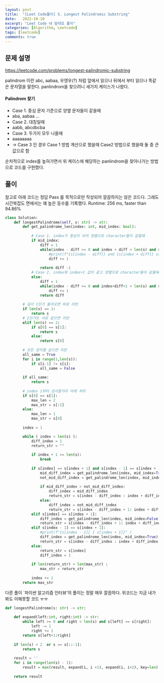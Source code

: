 ```yaml
---
layout: post
title:  "[Leet Code풀이] 5. Longest Palindromic Substring"
date:   2022-10-10
excerpt: "Leet Code 내 맘대로 풀이"
categories: [Algorithm, Leetcode]
tags: [leetcode]
comments: true
---
```


## 문제 설명
https://leetcode.com/problems/longest-palindromic-substring

palindrom 이란 abc, aabaa, 우영우(?) 처럼 앞에서 읽으나 뒤에서 부터 읽으나 똑같은 문자열을 말한다. 
panlindrom을 찾으려니 세가지 케이스가 나왔다. 

#### Palindrom 찾기
* Case 1. 중심 문자 기준으로 양옆 문자들이 같을때 
* aba, aabaa ...
* Case 2. 대칭일때
* aabb, abcdbcba
* Case 3. 두가지 모두 나올때
* aaaaaaaa
* -> Case 3 인 경우 Case 1 방법 계산으로 했을때 Case2 방법으로 했을때 둘 중 큰 값으로 함

순차적으로 index를 높혀가면서 위 케이스에 해당하는 panlindrom을 찾아나가는 방법으로 코드를 구현했다. 

## 풀이
참고로 아래 코드는 정답 Pass 를 목적으로만 작성되어 깔끔하지는 않은 코드다.
그래도 시간복잡도 면에서는 꽤 높은 등수를 기록했다.
Runtime: 256 ms, faster than 94.86%

```python
class Solution:
    def longestPalindrome(self, s: str) -> str:
        def get_palindrome_len(index: int, mid_index: bool):
            
            # Case 1. index가 중심이 되어 양옆으로 character들이 같을때
            if mid_index:
                diff = 1
                while(index - diff >= 0 and index + diff < len(s) and s[index - diff] == s[index + diff]):
                    #print(f"{s[index - diff]} and {s[index + diff]} same")
                    diff += 1
                    
                return diff -1 
            # Case 2. index와 index+1 값이 같고 양옆으로 character들이 같을때 
            else:
                diff = 1
                while(index - diff >= 0 and index+diff+1 < len(s) and s[index - diff] == s[index + diff + 1]):
                    diff += 1
                return diff
        
        # 길이 1인거 들어오면 바로 리턴
        if len(s) == 1:
            return s
        # 2인거도 서로 같으면 리턴
        elif len(s) == 2:
            if s[0] == s[1]:
                return s
            else:
                return s[0]
        
        # 모든 문자열 같으면 리턴
        all_same = True
        for i in range(1,len(s)):
            if s[i-1] != s[i]:
                all_same = False
                
        if all_same:
            return s
        
        # index 1부터 검사할거라 아래 처리 
        if s[0] == s[1]:
            max_len = 2
            max_str = s[:2]
        else:
            max_len = 1
            max_str = s[0]
            
        index = 1

        while ( index < len(s) ):
            diff_index = 1
            return_str = ""
            
            if index + 1 >= len(s):
                break
            
            if s[index] == s[index + 1] and s[index - 1] == s[index + 1]:
                mid_diff_index = get_palindrome_len(index, mid_index=True)
                not_mid_diff_index = get_palindrome_len(index, mid_index=False)
                
                if mid_diff_index > not_mid_diff_index:
                    diff_index = mid_diff_index
                    return_str = s[index - diff_index : index + diff_index + 1]
                else:
                    diff_index = not_mid_diff_index
                    return_str = s[index - diff_index + 1: index + diff_index + 1]
            elif s[index] == s[index + 1]:
                diff_index = get_palindrome_len(index, mid_index=False)
                return_str = s[index - diff_index + 1: index + diff_index + 1]
            elif s[index - 1] == s[index + 1]:
                #print(f"{s[index - 1]} { s[index + 1]}" )
                diff_index = get_palindrome_len(index, mid_index=True)
                return_str = s[index - diff_index : index + diff_index + 1]
            else:
                return_str = s[index]
                diff_index = 1
            
            if len(return_str) > len(max_str) : 
                max_str = return_str
            
            index += 1
        return max_str
```

다른 풀이 `파이썬 알고리즘 인터뷰'의 풀이는 정말 매우 깔끔하다. 위코드는 지금 내가 봐도 이해못할 코드 ㅠㅠ 

```python
def longestPalindrome(s: str) -> str:
    
    def expand(left:int, right:int) -> str:
        while left >= 0 and right < len(s) and s[left] == s[right]:
            left -= 1
            right += 1
        return s[left+1:right]
        
    if len(s) < 2  or s == s[::-1]:
        return s
    
    result = ''
    for i in range(len(s) - 1):
        result = max(result, expand(i, i +1), expand(i, i+2), key=len)
    
    return result
```
